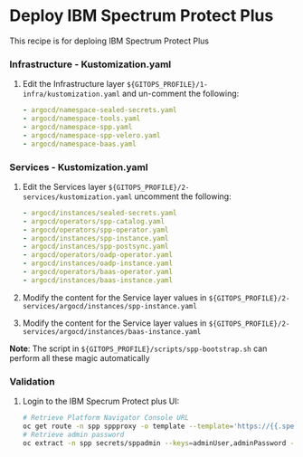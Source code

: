 # Deploy IBM Spectrum Protect Plus 

This recipe is for deploing IBM Spectrum Protect Plus

### Infrastructure - Kustomization.yaml
1. Edit the Infrastructure layer `${GITOPS_PROFILE}/1-infra/kustomization.yaml` and un-comment the following:
    ```yaml
    - argocd/namespace-sealed-secrets.yaml
    - argocd/namespace-tools.yaml
    - argocd/namespace-spp.yaml
    - argocd/namespace-spp-velero.yaml
    - argocd/namespace-baas.yaml
    ```
### Services - Kustomization.yaml

1. Edit the Services layer `${GITOPS_PROFILE}/2-services/kustomization.yaml` uncomment the following:
    ```yaml
    - argocd/instances/sealed-secrets.yaml
    - argocd/operators/spp-catalog.yaml
    - argocd/operators/spp-operator.yaml
    - argocd/instances/spp-instance.yaml
    - argocd/instances/spp-postsync.yaml
    - argocd/operators/oadp-operator.yaml
    - argocd/instances/oadp-instance.yaml
    - argocd/operators/baas-operator.yaml
    - argocd/instances/baas-instance.yaml
    ```

1. Modify the content for the Service layer values in `${GITOPS_PROFILE}/2-services/argocd/instances/spp-instance.yaml`

2. Modify the content for the Service layer values in `${GITOPS_PROFILE}/2-services/argocd/instances/baas-instance.yaml`

**Note**: The script in `${GITOPS_PROFILE}/scripts/spp-bootstrap.sh` can perform all these magic automatically

### Validation
1.  Login to the IBM Specrum Protect plus UI: 
    ```bash
    # Retrieve Platform Navigator Console URL
    oc get route -n spp sppproxy -o template --template='https://{{.spec.host}}'
    # Retrieve admin password
    oc extract -n spp secrets/sppadmin --keys=adminUser,adminPassword --to=-
    ```
